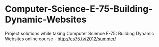 # Computer-Science-E-75-Building-Dynamic-Websites
Project solutions while taking Computer Science E-75: Building Dynamic Websites online course - http://cs75.tv/2012/summer/
